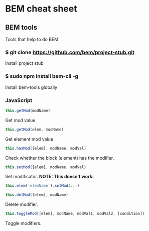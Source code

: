 # BEM cheat sheet

## BEM tools

Tools that help to do BEM

### $ git clone https://github.com/bem/project-stub.git

Install project stub

### $ sudo npm install bem-cli -g

Install bem-tools globally

### JavaScript

```js
this.getMod(modName)
```
Get mod value

```js
this.getMod(elem, modName)
```
Get element mod value

```js
this.hasMod([elem], modName, modVal)
```
Check whether the block (element) has the modifier.

```js
this.setMod([elem], modName, modVal)
```
Set modificator. **NOTE: This doesn't work:**
```js
this.elem('elemName').setMod(...)
```

```js
this.delMod([elem], modName)
```
Delete modifier.

```js
this.toggleMod([elem], modName, modVal1, modVal2, [condition])
```
Toggle modifiers.

